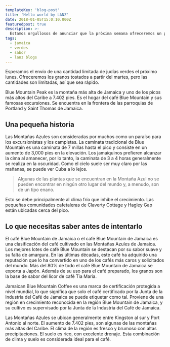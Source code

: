 ```yaml
---
templateKey: 'blog-post'
title: 'Hello world by LANZ'
date: 2018-01-05T15:0:10.000Z
featuredpost: true
description: >-
  Estamos orgullosos de anunciar que la próxima semana ofreceremos un pequeño lote de granos de café Jamaica Blue Mountain en nuestra tienda.
tags:
  - jamaica
  - verdes
  - sabor
  - lanz blogs
---
```


Esperamos el envío de una cantidad limitada de judías verdes el próximo lunes. Ofreceremos los granos tostados a partir del martes, pero las cantidades son limitadas, así que sea rápido.

Blue Mountain Peak es la montaña más alta de Jamaica y uno de los picos más altos del Caribe a 7.402 pies. Es el hogar del café Blue Mountain y sus famosas excursiones. Se encuentra en la frontera de las parroquias de Portland y Saint Thomas de Jamaica.

## Una pequeña historia

Las Montañas Azules son consideradas por muchos como un paraíso para los excursionistas y los campistas. La caminata tradicional de Blue Mountain es una caminata de 7 millas hasta el pico y consiste en un aumento de 3,000 pies en la elevación. Los jamaiquinos prefieren alcanzar la cima al amanecer, por lo tanto, la caminata de 3 a 4 horas generalmente se realiza en la oscuridad. Como el cielo suele ser muy claro por las mañanas, se puede ver Cuba a lo lejos.

>Algunas de las plantas que se encuentran en la Montaña Azul no se pueden encontrar en ningún otro lugar del mundo y, a menudo, son de un tipo enano.

Esto se debe principalmente al clima frío que inhibe el crecimiento. Las pequeñas comunidades cafetaleras de Claverty Cottage y Hagley Gap están ubicadas cerca del pico.

## Lo que necesitas saber antes de intentarlo

El café Blue Mountain de Jamaica o el café Blue Mountain de Jamaica es una clasificación del café cultivado en las Montañas Azules de Jamaica. Los mejores lotes de café Blue Mountain se destacan por su sabor suave y su falta de amargura. En las últimas décadas, este café ha adquirido una reputación que lo ha convertido en uno de los cafés más caros y solicitados del mundo. Más del 80% de todo el café Blue Mountain de Jamaica se exporta a Japón. Además de su uso para el café preparado, los granos son la base de sabor del licor de café Tia Maria.

Jamaican Blue Mountain Coffee es una marca de certificación protegida a nivel mundial, lo que significa que solo el café certificado por la Junta de la Industria del Café de Jamaica se puede etiquetar como tal. Proviene de una región en crecimiento reconocida en la región Blue Mountain de Jamaica, y su cultivo es supervisado por la Junta de la Industria del Café de Jamaica.

Las Montañas Azules se ubican generalmente entre Kingston al sur y Port Antonio al norte. El aumento de 7.402 pies, son algunas de las montañas más altas del Caribe. El clima de la región es fresco y brumoso con altas precipitaciones. El suelo es rico, con excelente drenaje. Esta combinación de clima y suelo es considerada ideal para el café.

